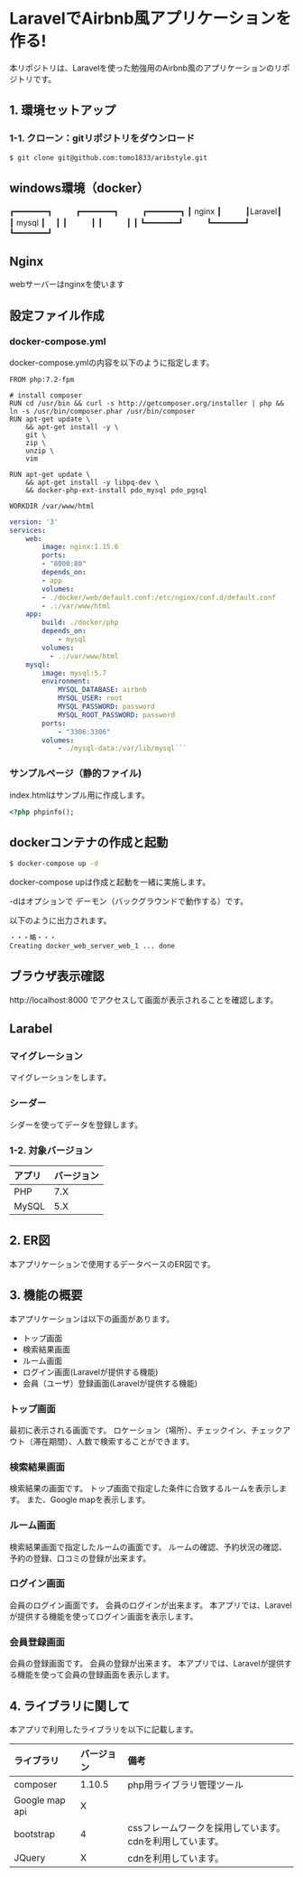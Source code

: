 # LaravelでAirbnb風アプリケーションを作る!

本リポジトリは、Laravelを使った勉強用のAirbnb風のアプリケーションのリポジトリです。

## 1. 環境セットアップ

### 1-1. クローン：gitリポジトリをダウンロード

```sh
$ git clone git@github.com:tomo1833/aribstyle.git
```


## windows環境（docker）

┏━━━━━━━┓　　　┏━━━━━━━┓　　　┏━━━━━━━┓
┃ nginx ┃　　　┃Laravel┃　　　┃ mysql ┃　
┃       ┃　　　┃       ┃　　　┃       ┃
┗━━━━━━━┛　　　┗━━━━━━━┛　　　┗━━━━━━━┛

## Nginx

webサーバーはnginxを使います

## 設定ファイル作成

### docker-compose.yml

docker-compose.ymlの内容を以下のように指定します。

```dickerfile
FROM php:7.2-fpm

# install composer
RUN cd /usr/bin && curl -s http://getcomposer.org/installer | php && ln -s /usr/bin/composer.phar /usr/bin/composer
RUN apt-get update \
    && apt-get install -y \
    git \
    zip \
    unzip \
    vim

RUN apt-get update \
    && apt-get install -y libpq-dev \
    && docker-php-ext-install pdo_mysql pdo_pgsql

WORKDIR /var/www/html
```

```yml
version: '3'
services:
    web:
        image: nginx:1.15.6
        ports:
        - "8000:80"
        depends_on:
        - app
        volumes:
        - ./docker/web/default.conf:/etc/nginx/conf.d/default.conf
        - .:/var/www/html
    app:
        build: ./docker/php
        depends_on:
            - mysql
        volumes:
          - .:/var/www/html
    mysql:
        image: mysql:5.7
        environment:
            MYSQL_DATABASE: airbnb
            MYSQL_USER: root
            MYSQL_PASSWORD: password
            MYSQL_ROOT_PASSWORD: password
        ports:
            - "3306:3306"
        volumes:
            - ./mysql-data:/var/lib/mysql```
```

### サンプルページ（静的ファイル)

index.htmlはサンプル用に作成します。

```html
<?php phpinfo();
```

## dockerコンテナの作成と起動

```sh
$ docker-compose up -d
```

docker-compose upは作成と起動を一緒に実施します。

-dはオプションで デーモン（バックグラウンドで動作する）です。

以下のように出力されます。

```sh
・・・略・・・
Creating docker_web_server_web_1 ... done  
```

## ブラウザ表示確認

http://localhost:8000 でアクセスして画面が表示されることを確認します。


## Larabel

### マイグレーション

マイグレーションをします。

### シーダー

シダーを使ってデータを登録します。


### 1-2. 対象バージョン

|アプリ|バージョン|
|:--|:--|
|PHP|7.X|
|MySQL|5.X|

## 2. ER図

本アプリケーションで使用するデータベースのER図です。



## 3. 機能の概要

本アプリケーションは以下の画面があります。

* トップ画面
* 検索結果画面
* ルーム画面
* ログイン画面(Laravelが提供する機能)
* 会員（ユーザ）登録画面(Laravelが提供する機能)

### トップ画面

最初に表示される画面です。
ロケーション（場所）、チェックイン、チェックアウト（滞在期間）、人数で検索することができます。

### 検索結果画面

検索結果の画面です。
トップ画面で指定した条件に合致するルームを表示します。
また、Google mapを表示します。

### ルーム画面

検索結果画面で指定したルームの画面です。
ルームの確認、予約状況の確認、予約の登録、口コミの登録が出来ます。

### ログイン画面

会員のログイン画面です。
会員のログインが出来ます。
本アプリでは、Laravelが提供する機能を使ってログイン画面を表示します。

### 会員登録画面

会員の登録画面です。
会員の登録が出来ます。
本アプリでは、Laravelが提供する機能を使って会員の登録画面を表示します。


## 4. ライブラリに関して

本アプリで利用したライブラリを以下に記載します。

|ライブラリ|バージョン|備考|
|:--|:--|:--|
|composer|1.10.5|php用ライブラリ管理ツール|
|Google map api|X||
|bootstrap|4|cssフレームワークを採用しています。cdnを利用しています。|
|JQuery|X|cdnを利用しています。|